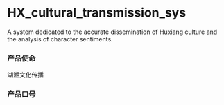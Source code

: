 # HX_cultural_transmission_sys
A system dedicated to the accurate dissemination of Huxiang culture and the analysis of character sentiments.

### 产品使命
湖湘文化传播
### 产品口号


